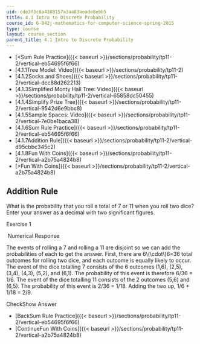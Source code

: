 ```yaml
---
uid: cde3f3c6a4388157a3aa83aeade8ebb5
title: 4.1 Intro to Discrete Probability
course_id: 6-042j-mathematics-for-computer-science-spring-2015
type: course
layout: course_section
parent_title: 4.1 Intro to Discrete Probability
---
```


*   [<Sum Rule Practice]({{< baseurl >}}/sections/probability/tp11-2/vertical-eb54695f6f66)
*   [4.1.1Tree Model: Video]({{< baseurl >}}/sections/probability/tp11-2)
*   [4.1.2Socks and Shoes]({{< baseurl >}}/sections/probability/tp11-2/vertical-dcc88d262213)
*   [4.1.3Simplified Monty Hall Tree: Video]({{< baseurl >}}/sections/probability/tp11-2/vertical-65858dc50455)
*   [4.1.4Simplify Prize Tree]({{< baseurl >}}/sections/probability/tp11-2/vertical-9542d6e9bbc8)
*   [4.1.5Sample Spaces: Video]({{< baseurl >}}/sections/probability/tp11-2/vertical-7e0be1baca38)
*   [4.1.6Sum Rule Practice]({{< baseurl >}}/sections/probability/tp11-2/vertical-eb54695f6f66)
*   [4.1.7Addition Rule]({{< baseurl >}}/sections/probability/tp11-2/vertical-d95cbbc345c2)
*   [4.1.8Fun With Coins]({{< baseurl >}}/sections/probability/tp11-2/vertical-a2b75a4824b8)
*   [\>Fun With Coins]({{< baseurl >}}/sections/probability/tp11-2/vertical-a2b75a4824b8)

Addition Rule
-------------

What is the probability that you roll a total of 7 or 11 when you roll two dice? Enter your answer as a decimal with two significant figures.

Exercise 1

&nbsp;Numerical Response&nbsp;

The events of rolling a 7 and rolling a 11 are disjoint so we can add the probabilities of each to get the answer. First, there are 6\\(\\cdot\\)6=36 total outcomes for rolling two dice, and each outcome is equally likely to occur. The event of the dice totalling 7 consists of the 6 outcomes (1,6), (2,5), (3,4), (4,3), (5,2), and (6,1). The probability of this event is therefore 6/36 = 1/6. The event of the dice totalling 11 consists of the 2 outcomes (5,6) and (6,5). The probability of this event is 2/36 = 1/18. Adding the two up, 1/6 + 1/18 = 2/9.

CheckShow Answer

*   [BackSum Rule Practice]({{< baseurl >}}/sections/probability/tp11-2/vertical-eb54695f6f66)
*   [ContinueFun With Coins]({{< baseurl >}}/sections/probability/tp11-2/vertical-a2b75a4824b8)